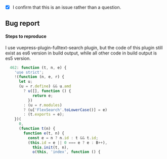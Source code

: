 <!-- Please don't delete this template or we'll close your issue -->
<!-- Before creating an issue please make sure you are using the latest version of VuePress. -->

<!-- Please confirm you will submit an issue. -->
<!-- Issues which contain questions or support requests will be closed. -->
<!-- (Update "[ ]" to "[x]" to check a box) -->

- [x] I confirm that this is an issue rather than a question.

<!-- Please ask questions via following several ways. -->
<!-- https://vue-land.js.org/ -->
<!-- https://forum.vuejs.org/ -->
<!-- https://stackoverflow.com/questions/ask?tags=vuepress -->

## Bug report

#### Steps to reproduce

I use vuepress-plugin-fulltext-search plugin, but the code of this plugin still exist as es6 version in build output, while all other code in build output is es5 version.

```js
  462: function (t, n, e) {
    'use strict';
    !(function (n, e, r) {
      let u;
      (u = r.define) && u.amd
        ? u([], function () {
            return e;
          })
        : (u = r.modules)
        ? (u['FlexSearch'.toLowerCase()] = e)
        : (t.exports = e);
    })(
      0,
      (function t(n) {
        function e(t, n) {
          const e = n ? n.id : t && t.id;
          (this.id = e || 0 === e ? e : B++),
            this.init(t, n),
            o(this, 'index', function () {
```